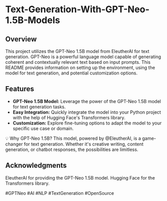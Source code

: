# Text-Generation-With-GPT-Neo-1.5B-Models
## Overview

This project utilizes the GPT-Neo 1.5B model from EleutherAI for text generation. GPT-Neo is a powerful language model capable of generating coherent and contextually relevant text based on input prompts. This README provides information on setting up the environment, using the model for text generation, and potential customization options.

## Features

- **GPT-Neo 1.5B Model:** Leverage the power of the GPT-Neo 1.5B model for text generation tasks.
- **Easy Integration:** Quickly integrate the model into your Python project with the help of Hugging Face's Transformers library.
- **Customization:** Explore fine-tuning options to adapt the model to your specific use case or domain.

💡 Why GPT-Neo 1.5B?
This model, powered by @EleutherAI, is a game-changer for text generation. Whether it's creative writing, content generation, or chatbot responses, the possibilities are limitless. 

## Acknowledgments
EleutherAI for providing the GPT-Neo 1.5B model.
Hugging Face for the Transformers library.

#GPTNeo #AI #NLP #TextGeneration #OpenSource
